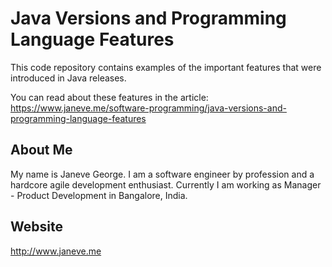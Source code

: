 # Java Versions and Programming Language Features
This code repository contains examples of the important features that were introduced in Java releases. 

You can read about these features in the article: https://www.janeve.me/software-programming/java-versions-and-programming-language-features

## About Me
My name is Janeve George. I am a software engineer by profession and a hardcore agile development enthusiast. 
Currently I am working as Manager - Product Development in Bangalore, India. 

## Website
http://www.janeve.me